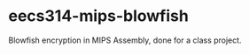 eecs314-mips-blowfish
=====================

Blowfish encryption in MIPS Assembly, done for a class project.
